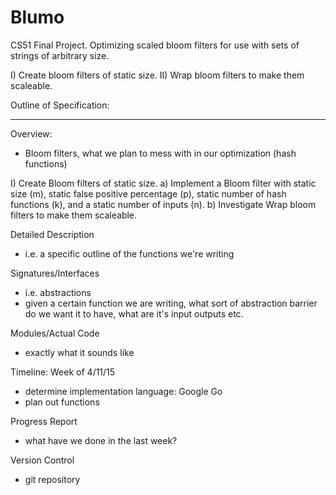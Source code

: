 # Blumo

CS51 Final Project. Optimizing scaled bloom filters for use with sets of strings of arbitrary size. 

I) Create bloom filters of static size. 
II) Wrap bloom filters to make them scaleable. 


Outline of Specification:

--------
Overview:
- Bloom filters, what we plan to mess with in our optimization (hash functions)

I) Create Bloom filters of static size. 
	a) Implement a Bloom filter with static size (m), static false positive percentage (p), static number of hash functions (k), and a static number of inputs (n). 
	b) Investigate 
Wrap bloom filters to make them scaleable. 


Detailed Description
 - i.e. a specific outline of the functions we're writing 

 Signatures/Interfaces
 - i.e. abstractions
 - given a certain function we are writing, what sort of abstraction barrier do we want it to have, what are it's input outputs etc. 
 

 Modules/Actual Code
 - exactly what it sounds like


 Timeline:
 Week of 4/11/15
 - determine implementation language: Google Go
 - plan out functions

Progress Report
- what have we done in the last week?

Version Control
- git repository